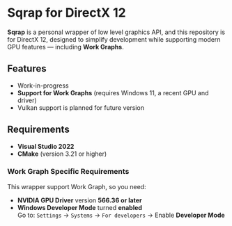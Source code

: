 # Sqrap for DirectX 12

**Sqrap** is a personal wrapper of low level graphics API, and this repository is for DirectX 12, designed to simplify development while supporting modern GPU features — including **Work Graphs**.

## Features

- Work-in-progress
- **Support for Work Graphs** (requires Windows 11, a recent GPU and driver)
- Vulkan support is planned for future version

## Requirements
- **Visual Studio 2022**
- **CMake** (version 3.21 or higher)
  
### Work Graph Specific Requirements

This wrapper support Work Graph, so you need:

- **NVIDIA GPU Driver** version **566.36 or later**
- **Windows Developer Mode** turned **enabled**  
  Go to: `Settings` → `Systems` → `For developers` → Enable **Developer Mode**
